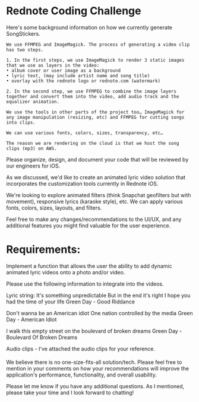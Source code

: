 # Rednote Coding Challenge

Here's some background information on how we currently generate SongStickers.

	We use FFMPEG and ImageMagick. The process of generating a video clip has two steps. 

	1. In the first steps, we use ImageMagick to render 3 static images that we use as layers in the video:
	• album cover or user image as a background
	• lyric text, (may include artist name and song title)
	• overlay with the rednote logo or rednote.com (watermark)

	2. In the second step, we use FFMPEG to combine the image layers together and convert them into the video, add audio track and the equalizer animation.

	We use the tools in other parts of the project too… ImageMagick for any image manipulation (resizing, etc) and FFMPEG for cutting songs into clips.

	We can use various fonts, colors, sizes, transparency, etc… 

	The reason we are rendering on the cloud is that we host the song clips (mp3) on AWS.

Please organize, design, and document your code that will be reviewed by our engineers for iOS. 

As we discussed, we'd like to create an animated lyric video solution that incorporates the customization tools currently in Rednote iOS.

We're looking to explore animated filters (think Snapchat geofilters but with movement), responsive lyrics (karaoke style), etc. We can apply various fonts, colors, sizes, layouts, and filters.

Feel free to make any changes/recommendations to the UI/UX, and any additional features you might find valuable for the user experience.

####

# Requirements:

Implement a function that allows the user the ability to add dynamic animated lyric videos onto a photo and/or video.

Please use the following information to integrate into the videos.

Lyric string:
It's something unpredictable But in the end it's right I hope you had the time of your life
Green Day - Good Riddance

Don't wanna be an American idiot One nation controlled by the media
Green Day - American Idiot

I walk this empty street on the boulevard of broken dreams
Green Day - Boulevard Of Broken Dreams

Audio clips - I've attached the audio clips for your reference.

####

We believe there is no one-size-fits-all solution/tech. Please feel free to mention in your comments on how your recommendations will improve the application's performance, functionality, and overall usability.

Please let me know if you have any additional questions. As I mentioned, please take your time and I look forward to chatting!





